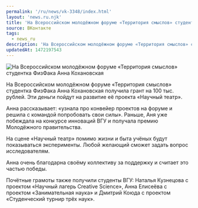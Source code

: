 ```yaml
---
permalink: '/ru/news/vk-3348/index.html'
layout: 'news.ru.njk'
title: 'На Всероссийском молодёжном форуме «Территория смыслов» студентка ФизФака Анна Кохановская полу'
source: ВКонтакте
tags:
  - news_ru
description: 'На Всероссийском молодёжном форуме «Территория смыслов» студентка ФизФака Анна Кохановская'
updatedAt: 1472197543
---
```

![На Всероссийском молодёжном форуме «Территория смыслов» студентка ФизФака Анна Кохановская](https://sun9-15.userapi.com/impf/c604429/v604429193/25163/jyvejGIzFUA.jpg?size=800x533&quality=96&proxy=1&sign=c956ceb67f8a1274571dee03911c1d74&c_uniq_tag=YY2PbTiE6V7I18OAFh1zb_bOThG2xMGOCVUUP0NRHLU&type=album)

На Всероссийском молодёжном форуме «Территория смыслов» студентка ФизФака Анна Кохановская получила грант на 100 тыс. рублей. Эти деньги пойдут на развитие её проекта «Научный театр».

Анна рассказывает: «узнала про конвейер проектов на форуме и решила с командой попробовать свои силы». Раньше, Аня уже побеждала на конкурсе инноваций ВГУ и получала премию Молодёжного правительства.

На сцене «Научный театр» помимо жизни и быта учёных будут показываться эксперименты. Любой желающий сможет задать вопрос исследователям.

Анна очень благодарна своёму коллективу за поддержку и считает это частью победы.

Почётные грамоты также получили студенты ВГУ: Наталья Кузнецова с проектом «Научный лагерь Creative Science», Анна Елисеёва с проектом «Занимательная наука» и Дмитрий Коюда с проектом «Студенческий турнир трёх наук».
